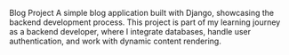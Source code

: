 Blog Project
A simple blog application built with Django, showcasing the backend development process. This project is part of my learning journey as a backend developer, where I integrate databases, handle user authentication, and work with dynamic content rendering.
